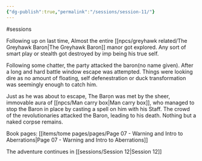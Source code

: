 ```yaml
---
{"dg-publish":true,"permalink":"/sessions/session-11/"}
---
```


#sessions

Following up on last time, 
Almost the entire [[npcs/greyhawk related/The Greyhawk Baron\|The Greyhawk Baron]] manor got explored. Any sort of smart play or stealth got destroyed by imp being his true self. 

Following some chatter, the party attacked the baron(no name given). After a long and hard battle window escape was attempted. Things were looking dire as no amount of floating, self defenestration or duck transformation was seemingly enough to catch him.

Just as he was about to escape, The Baron was met by the sheer, immovable aura of [[npcs/Man carry box\|Man carry box]], who managed to stop the Baron in place by casting a spell on him with his Staff. The crowd of the revolutionaries attacked the Baron, leading to his death. Nothing but a naked corpse remains.

Book pages: [[items/tome pages/pages/Page 07 - Warning and Intro to Aberrations\|Page 07 - Warning and Intro to Aberrations]]

The adventure continues in [[sessions/Session 12\|Session 12]]